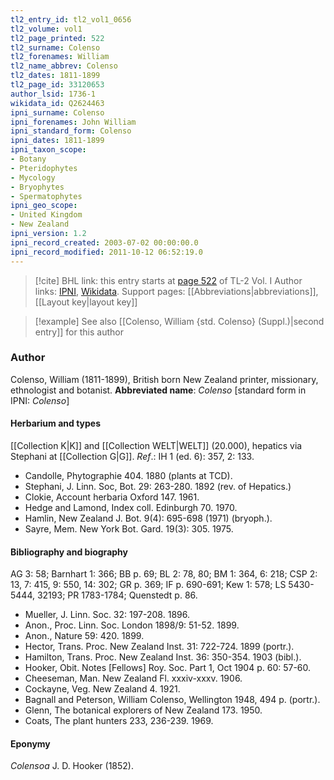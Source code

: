 ```yaml
---
tl2_entry_id: tl2_vol1_0656
tl2_volume: vol1
tl2_page_printed: 522
tl2_surname: Colenso
tl2_forenames: William
tl2_name_abbrev: Colenso
tl2_dates: 1811-1899
tl2_page_id: 33120653
author_lsid: 1736-1
wikidata_id: Q2624463
ipni_surname: Colenso
ipni_forenames: John William
ipni_standard_form: Colenso
ipni_dates: 1811-1899
ipni_taxon_scope: 
- Botany
- Pteridophytes
- Mycology
- Bryophytes
- Spermatophytes
ipni_geo_scope: 
- United Kingdom
- New Zealand
ipni_version: 1.2
ipni_record_created: 2003-07-02 00:00:00.0
ipni_record_modified: 2011-10-12 06:52:19.0
---
```


> [!cite] BHL link: this entry starts at [page 522](https://www.biodiversitylibrary.org/page/33120653) of TL-2 Vol. I
> Author links: [IPNI](https://www.ipni.org/a/1736-1), [Wikidata](https://www.wikidata.org/wiki/Q2624463). Support pages: [[Abbreviations|abbreviations]], [[Layout key|layout key]]

> [!example] See also [[Colenso, William {std. Colenso} (Suppl.)|second entry]] for this author

### Author

Colenso, William (1811-1899), British born New Zealand printer, missionary, ethnologist and botanist. 
**Abbreviated name**: *Colenso* \[standard form in IPNI: *Colenso*\]

#### Herbarium and types

[[Collection K|K]] and [[Collection WELT|WELT]] (20.000), hepatics via Stephani at [[Collection G|G]].
*Ref*.: IH 1 (ed. 6): 357, 2: 133.
- Candolle, Phytographie 404. 1880 (plants at TCD).
- Stephani, J. Linn. Soc, Bot. 29: 263-280. 1892 (rev. of Hepatics.)
- Clokie, Account herbaria Oxford 147. 1961.
- Hedge and Lamond, Index coll. Edinburgh 70. 1970.
- Hamlin, New Zealand J. Bot. 9(4): 695-698 (1971) (bryoph.).
- Sayre, Mem. New York Bot. Gard. 19(3): 305. 1975.

#### Bibliography and biography

AG 3: 58; Barnhart 1: 366; BB p. 69; BL 2: 78, 80; BM 1: 364, 6: 218; CSP 2: 13, 7: 415, 9: 550, 14: 302; GR p. 369; IF p. 690-691; Kew 1: 578; LS 5430-5444, 32193; PR 1783-1784; Quenstedt p. 86.
- Mueller, J. Linn. Soc. 32: 197-208. 1896.
- Anon., Proc. Linn. Soc. London 1898/9: 51-52. 1899.
- Anon., Nature 59: 420. 1899.
- Hector, Trans. Proc. New Zealand Inst. 31: 722-724. 1899 (portr.).
- Hamilton, Trans. Proc. New Zealand Inst. 36: 350-354. 1903 (bibl.).
- Hooker, Obit. Notes \[Fellows\] Roy. Soc. Part 1, Oct 1904 p. 60: 57-60.
- Cheeseman, Man. New Zealand Fl. xxxiv-xxxv. 1906.
- Cockayne, Veg. New Zealand 4. 1921.
- Bagnall and Peterson, William Colenso, Wellington 1948, 494 p. (portr.).
- Glenn, The botanical explorers of New Zealand 173. 1950.
- Coats, The plant hunters 233, 236-239. 1969.

#### Eponymy

*Colensoa* J. D. Hooker (1852).

